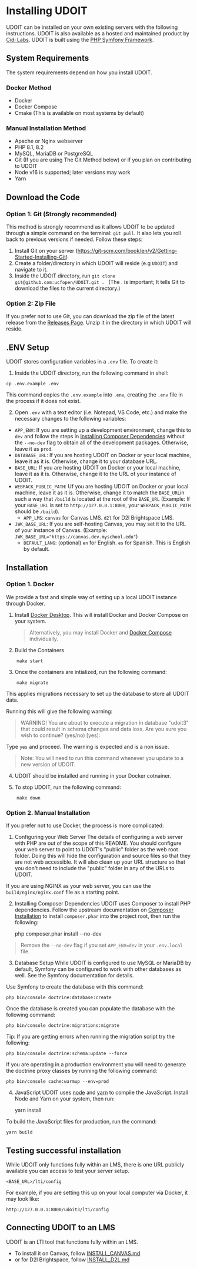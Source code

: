 # Installing UDOIT
UDOIT can be installed on your own existing servers with the following instructions. UDOIT is also available as a hosted and maintained product by [Cidi Labs](https://cidilabs.com). UDOIT is built using the [PHP Symfony Framework](https://symfony.com).

## System Requirements
The system requirements depend on how you install UDOIT.

### Docker Method
* Docker
* Docker Compose
* Cmake (This is available on most systems by default)

### Manual Installation Method
* Apache or Nginx webserver
* PHP 8.1, 8.2
* MySQL, MariaDB or PostgreSQL
* Git (If you are using The Git Method below) or if you plan on contributing to UDOIT
* Node v16 is supported; later versions may work
* Yarn

## Download the Code
### Option 1: Git (Strongly recommended)
This method is strongly recommend as it allows UDOIT to be updated through a simple command on the terminal: `git pull`. It also lets you roll back to previous versions if needed. Follow these steps:

1. Install Git on your server (https://git-scm.com/book/en/v2/Getting-Started-Installing-Git)
2. Create a folder/directory in which UDOIT will reside (e.g `UDOIT`) and navigate to it.
3. Inside the UDOIT directory, run `git clone git@github.com:ucfopen/UDOIT.git . ` (The . is important; It tells Git to download the files to the current directory.)

### Option 2: Zip File
If you prefer not to use Git, you can download the zip file of the latest release from the [Releases Page](https://github.com/ucfopen/UDOIT/releases).  Unzip it in the directory in which UDOIT will reside.

## .ENV Setup
UDOIT stores configuration variables in a `.env` file. To create it:

1. Inside the UDOIT directory, run the following command in shell:
```
cp .env.example .env
```
This command copies the `.env.example` into `.env`, creating the `.env` file in the process if it does not exist.

2. Open `.env` with a text editor (i.e. Notepad, VS Code, etc.) and make the necessary changes to the following variables:
- `APP_ENV`: If you are setting up a development environment, change this to `dev` and follow the steps in [Installing Composer Dependencies](#installing-composer-dependencies) without the `--no-dev` flag to obtain all of the development packages. Otherwise, leave it as `prod`.
- `DATABASE_URL`: If you are hosting UDOIT on Docker or your local machine, leave it as it is. Otherwise, change it to your database URL.
- `BASE_URL`: If you are hosting UDOIT on Docker or your local machine, leave it as it is. Otherwise, change it to the URL of your instance of UDOIT.
- `WEBPACK_PUBLIC_PATH`: Uf you are hosting UDOIT on Docker or your local machine, leave it as it is. Otherwise, change it to match the `BASE_URL`in such a way that `/build` is located at the root of the `BASE_URL` (Example:  If your `BASE_URL` is set to `http://127.0.0.1:8000`, your `WEBPACK_PUBLIC_PATH` should be `/build`).
	- `APP_LMS`: `canvas` for Canvas LMS. `d2l` for D2l Brightspace LMS.
- `JWK_BASE_URL`: If you are self-hosting Canvas, you may set it to the URL of your instance of Canvas. (Example: `JWK_BASE_URL="https://canvas.dev.myschool.edu"`)
	- `DEFAULT_LANG`: (optional)  `en` for English. `es` for Spanish. This is English by default.

## Installation

### Option 1. Docker
We provide a fast and simple way of setting up a local UDOIT instance through Docker.

1. Install [Docker Desktop](https://docs.docker.com/get-docker/). This will install Docker and Docker Compose on your system. 
	> Alternatively, you may install Docker and [Docker Compose](https://docs.docker.com/compose/install/) individually.

2. Build the Containers
```
    make start
```

3. Once the containers are intialized, run the following command:
```
    make migrate
```
This applies migrations necessary to set up the database to store all UDOIT data.

Running this will give the following warning:

> WARNING! You are about to execute a migration in database "udoit3" that could result in schema changes and data loss. Are you sure you wish to continue? (yes/no) [yes]:

Type `yes` and proceed. The warning is expected and is a non issue.

> Note: You will need to run this command whenever you update to a new version of UDOIT.

4. UDOIT should be installed and running in your Docker cotnainer.

5. To stop UDOIT, run the following command:
```
    make down
```

### Option 2. Manual Installation
If you prefer not to use Docker, the process is more complicated:

1. Configuring your Web Server
The details of configuring a web server with PHP are out of the scope of this README. You should configure your web server to point to UDOIT's "public" folder as the web root folder. Doing this will hide the configuration and source files so that they are not web accessible. It will also clean up your URL structure so that you don't need to include the "public" folder in any of the URLs to UDOIT.

If you are using NGINX as your web server, you can use the `build/nginx/nginx.conf` file as a starting point.

2. Installing Composer Dependencies
UDOIT uses Composer to install PHP dependencies. Follow the upstream documentation on [Composer Installation](https://getcomposer.org/download/) to install `composer.phar` into the project root, then run the following:

    php composer.phar install --no-dev

> Remove the `--no-dev` flag if you set `APP_ENV=dev` in your `.env.local` file.

3. Database Setup
While UDOIT is configured to use MySQL or MariaDB by default, Symfony can be configured to work with other databases as well. See the Symfony documentation for details.

Use Symfony to create the database with this command:

    php bin/console doctrine:database:create

Once the database is created you can populate the database with the following command:

    php bin/console doctrine:migrations:migrate

Tip: If you are getting errors when running the migration script try the following:

    php bin/console doctrine:schema:update --force

If you are operating in a production environment you will need to generate the doctrine proxy classes by running the following command:

    php bin/console cache:warmup --env=prod

4. JavaScript
UDOIT uses [node](https://nodejs.org) and [yarn](https://yarnpkg.com/) to compile the JavaScript. Install Node and Yarn on your system, then run:

    yarn install

To build the JavaScript files for production, run the command:

    yarn build

## Testing successful installation
While UDOIT only functions fully within an LMS, there is one URL publicly available you can access to test your server setup.

    <BASE_URL>/lti/config

For example, if you are setting this up on your local computer via Docker, it may look like:

    http://127.0.0.1:8000/udoit3/lti/config


## Connecting UDOIT to an LMS
UDOIT is an LTI tool that functions fully within an LMS. 
- To install it on Canvas, follow [INSTALL_CANVAS.md](INSTALL_CANVAS.md)
- or for D2l Brightspace, follow [INSTALL_D2L.md](INSTALL_D2L.md)
